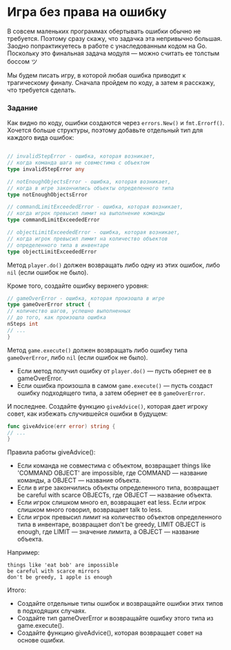 # Игра без права на ошибку
В совсем маленьких программах обертывать ошибки обычно не требуется. Поэтому сразу скажу, что задачка эта непривычно большая. Заодно попрактикуетесь в работе с унаследованным кодом на Go. Поскольку это финальная задача модуля — можно считать ее толстым боссом ツ

Мы будем писать игру, в которой любая ошибка приводит к трагическому финалу. Сначала пройдем по коду, а затем я расскажу, что требуется сделать.

### Задание
Как видно по коду, ошибки создаются через `errors.New()` и `fmt.Errorf()`. 
Хочется больше структуры, поэтому добавьте отдельный тип для каждого вида ошибок:

```go

// invalidStepError - ошибка, которая возникает,
// когда команда шага не совместима с объектом
type invalidStepError any

// notEnoughObjectsError - ошибка, которая возникает,
// когда в игре закончились объекты определенного типа
type notEnoughObjectsError

// commandLimitExceededError - ошибка, которая возникает,
// когда игрок превысил лимит на выполнение команды
type commandLimitExceededError

// objectLimitExceededError - ошибка, которая возникает,
// когда игрок превысил лимит на количество объектов
// определенного типа в инвентаре
type objectLimitExceededError
```

Метод `player.do()` должен возвращать либо одну из этих ошибок, либо `nil` (если ошибок не было).

Кроме того, создайте ошибку верхнего уровня:

```go
// gameOverError - ошибка, которая произошла в игре
type gameOverError struct {
// количество шагов, успешно выполненных
// до того, как произошла ошибка
nSteps int
// ...
}
```

Метод `game.execute()` должен возвращать либо ошибку типа `gameOverError`, либо `nil` (если ошибок не было).

* Если метод получил ошибку от `player.do()` — пусть обернет ее в gameOverError.
* Если ошибка произошла в самом `game.execute()` — пусть создаст ошибку подходящего типа, а затем обернет ее в `gameOverError`.

И последнее. Создайте функцию `giveAdvice()`, которая дает игроку совет, как избежать случившейся ошибки в будущем:

```go
func giveAdvice(err error) string {
// ...
}
```

Правила работы giveAdvice():

* Если команда не совместима с объектом, возвращает things like 'COMMAND OBJECT' are impossible, где COMMAND — название команды, а OBJECT — название объекта.
* Если в игре закончились объекты определенного типа, возвращает be careful with scarce OBJECTs, где OBJECT — название объекта.
* Если игрок слишком много ел, возвращает eat less. Если игрок слишком много говорил, возвращает talk to less.
* Если игрок превысил лимит на количество объектов определенного типа в инвентаре, возвращает don't be greedy, LIMIT OBJECT is enough, где LIMIT — значение лимита, а OBJECT — название объекта.

Например:

```
things like 'eat bob' are impossible
be careful with scarce mirrors
don't be greedy, 1 apple is enough
```

Итого:

* Создайте отдельные типы ошибок и возвращайте ошибки этих типов в подходящих случаях.
* Создайте тип gameOverError и возвращайте ошибку этого типа из game.execute().
* Создайте функцию giveAdvice(), которая возвращает совет на основе ошибки.
